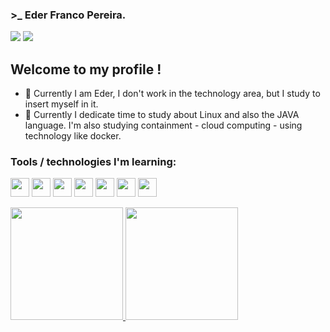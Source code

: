 ### >_  Eder Franco Pereira.

<div>
  <a href ="mailto:eder.frater@gmail.com"><img src="https://img.shields.io/badge/Gmail-D14836?style=for-the-badge&logo=gmail&logoColor=white" target="_blank"></a>
  <a href="https://www.linkedin.com/in/eder-franco-pereira-7841b2229/" target="_blank"><img src="https://img.shields.io/badge/-LinkedIn-%230077B5?style=for-the-badge&logo=linkedin&logoColor=white" target="_blank"></a>   

</div>

## Welcome to my profile ! 

- 🔭 Currently I am Eder, I don't work in the technology area, but I study to insert myself in it.
- 🌱 Currently I dedicate time to study about Linux and also the JAVA language. I'm also studying containment - cloud computing - using technology like docker.

### Tools / technologies I'm learning:

<img src="https://cdn.jsdelivr.net/gh/devicons/devicon/icons/bash/bash-original.svg" width="30" height="30"/>  <img src="https://cdn.jsdelivr.net/gh/devicons/devicon/icons/linux/linux-plain.svg" width="30" height="30"/>  <img src="https://cdn.jsdelivr.net/gh/devicons/devicon/icons/docker/docker-original-wordmark.svg" width="30" height="30"/>  <img src="https://cdn.jsdelivr.net/gh/devicons/devicon/icons/git/git-original-wordmark.svg" width="30" height="30"/>  <img src="https://cdn.jsdelivr.net/gh/devicons/devicon/icons/java/java-original-wordmark.svg" width="30" height="30"/>  <img src="https://cdn.jsdelivr.net/gh/devicons/devicon/icons/javascript/javascript-original.svg" width="30" height="30"/>  <img src="https://cdn.jsdelivr.net/gh/devicons/devicon/icons/cplusplus/cplusplus-original.svg" width="30" height="30"/>
          
          
          
<div>
<a href="https://github.com/edfrater">
<img height="180em" src="https://github-readme-stats.vercel.app/api/top-langs/?username=edfrater&layout=compact&langs_count=7&theme=tokyonight"/>
<img height="180em" src="https://github-readme-stats.vercel.app/api?username=edfrater&show_icons=true&theme=tokyonight&include_all_commits=true&count_private=true"/>
</div>




